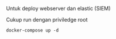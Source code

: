 Untuk deploy webserver dan elastic (SIEM)

Cukup run dengan priviledge root
  
    docker-compose up -d
